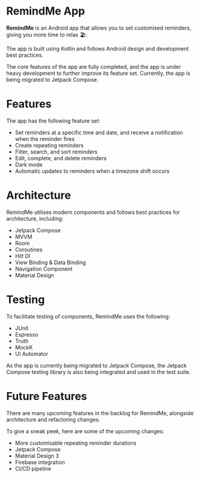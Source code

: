 # RemindMe App
**RemindMe** is an Android app that allows you to set customised reminders, giving you more time to relax 🏖️.

The app is built using Kotlin and follows Android design and development best practices. 

The core features of the app are fully completed, and the app is under heavy development to further improve its feature set. Currently, the app is being migrated to Jetpack Compose.

# Features
The app has the following feature set:
 - Set reminders at a specific time and date, and receive a notification when the reminder fires
 - Create repeating reminders
 - Filter, search, and sort reminders
 - Edit, complete, and delete reminders
 - Dark mode
 - Automatic updates to reminders when a timezone shift occurs

# Architecture
RemindMe utilises modern components and follows best practices for architecture, including:
- Jetpack Compose
- MVVM
- Room 
- Coroutines
- Hilt DI
- View Binding & Data Binding
- Navigation Component
- Material Design

# Testing
To facilitate testing of components, RemindMe uses the following:
 - JUnit
 - Espresso
 - Truth
 - MockK
 - UI Automator

As the app is currently being migrated to Jetpack Compose, the Jetpack Compose testing library is also being integrated and used in the test suite.

# Future Features
There are many upcoming features in the backlog for RemindMe, alongside architecture and refactoring changes.

To give a sneak peek, here are some of the upcoming changes:
 - More customisable repeating reminder durations
 - Jetpack Compose
 - Material Design 3
 - Firebase integration 
 - CI/CD pipeline
